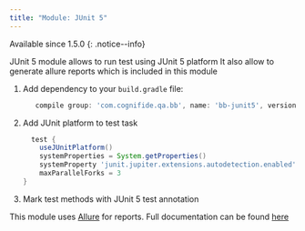 ```yaml
---
title: "Module: JUnit 5"
---
```


Available since 1.5.0
{: .notice--info}

JUnit 5 module allows to run test using JUnit 5 platform
It also allow to generate allure reports which is included in this module

1. Add dependency to your `build.gradle` file:

    ```groovy
       compile group: 'com.cognifide.qa.bb', name: 'bb-junit5', version: '<Bobcat Version>'
    ```
2. Add JUnit platform to test task
    ```groovy
      test {
        useJUnitPlatform()
        systemProperties = System.getProperties()
        systemProperty 'junit.jupiter.extensions.autodetection.enabled', 'true'
        maxParallelForks = 3    
    }
    ```
3. Mark test methods with JUnit 5 test annotation

This module uses [Allure](http://allure.qatools.ru/) for reports. Full documentation can be found [here]({{site.baseurl}}/docs/allure/) 
